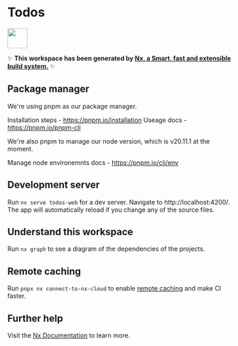 # Todos

<a alt="Nx logo" href="https://nx.dev" target="_blank" rel="noreferrer"><img src="https://raw.githubusercontent.com/nrwl/nx/master/images/nx-logo.png" width="45"></a>

✨ **This workspace has been generated by [Nx, a Smart, fast and extensible build system.](https://nx.dev)** ✨

## Package manager

We're using pnpm as our package manager.

Installation steps - https://pnpm.io/installation
Useage docs - https://pnpm.io/pnpm-cli

We're also pnpm to manage our node version, which is v20.11.1 at the moment.

Manage node environemnts docs - https://pnpm.io/cli/env

## Development server

Run `nx serve todos-web` for a dev server. Navigate to http://localhost:4200/. The app will automatically reload if you change any of the source files.

## Understand this workspace

Run `nx graph` to see a diagram of the dependencies of the projects.

## Remote caching

Run `pnpx nx connect-to-nx-cloud` to enable [remote caching](https://nx.app) and make CI faster.

## Further help

Visit the [Nx Documentation](https://nx.dev) to learn more.
